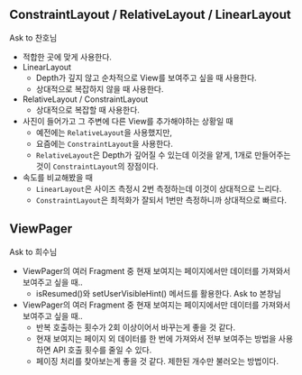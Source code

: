 ## ConstraintLayout / RelativeLayout / LinearLayout
Ask to 찬호님
* 적합한 곳에 맞게 사용한다.
* LinearLayout
  * Depth가 깊지 않고 순차적으로 View를 보여주고 싶을 때 사용한다.
  * 상대적으로 복잡하지 않을 때 사용한다.
* RelativeLayout / ConstraintLayout
  * 상대적으로 복잡할 때 사용한다.
* 사진이 들어가고 그 주변에 다른 View를 추가해야하는 상황일 때
  * 예전에는 ```RelativeLayout```을 사용했지만,
  * 요즘에는 ```ConstraintLayout```을 사용한다.
  * ```RelativeLayout```은 Depth가 깊어질 수 있는데 이것을 얕게, 1개로 만들어주는 것이 ```ConstraintLayout```의 장점이다.
* 속도를 비교해봤을 때
  * ```LinearLayout```은 사이즈 측정시 2번 측정하는데 이것이 상대적으로 느리다.
  * ```ConstraintLayout```은 최적화가 잘되서 1번만 측정하니까 상대적으로 빠르다.

## ViewPager
Ask to 희수님
* ViewPager의 여러 Fragment 중 현재 보여지는 페이지에서만 데이터를 가져와서 보여주고 싶을 때..
  * isResumed()와 setUserVisibleHint() 메서드를 활용한다.
Ask to 본창님
* ViewPager의 여러 Fragment 중 현재 보여지는 페이지에서만 데이터를 가져와서 보여주고 싶을 때..
  * 반복 호출하는 횟수가 2회 이상이어서 바꾸는게 좋을 것 같다.
  * 현재 보여지는 페이지 외 데이터를 한 번에 가져와서 전부 보여주는 방법을 사용하면 API 호출 횟수를 줄일 수 있다.
  * 페이징 처리를 찾아보는게 좋을 것 같다. 제한된 개수만 불러오는 방법이다.